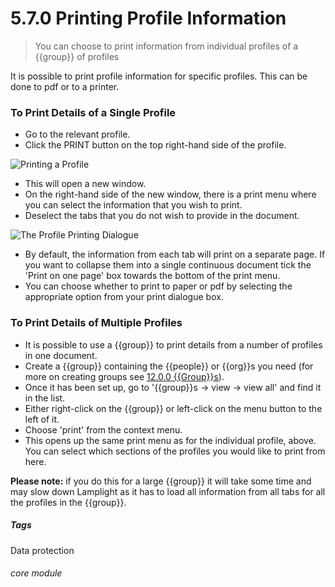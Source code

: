 # 5.7.0 <i class="fa fa-user"></i> Printing Profile Information

> You can choose to print information from individual profiles of a {{group}} of profiles




It is possible to print profile information for specific profiles. This can be done to pdf or to a printer. 

### To Print Details of a Single Profile

- Go to the relevant profile.
- Click the PRINT button on the top right-hand side of the profile. 

![Printing a Profile](5.7.0a.png)

- This will open a new window.
- On the right-hand side of the new window, there is a print menu where you can select the information that you wish to print. 
- Deselect the tabs that you do not wish to provide in the document.

![The Profile Printing Dialogue](5.7.0b.png)

- By default, the information from each tab will print on a separate page. If you want to collapse them into a single continuous document tick the 'Print on one page' box towards the bottom of the print menu. 
- You can choose whether to print to paper or pdf by selecting the appropriate option from your print dialogue box.

### To Print Details of Multiple Profiles

- It is possible to use a {{group}} to print details from a number of profiles in one document. 
- Create a {{group}} containing the {{people}} or {{org}}s you need (for more on creating groups see [12.0.0 {{Group}}s](/help/index/p/12.0.0)).
- Once it has been set up, go to '{{group}}s -> view -> view all' and find it in the list.
- Either right-click on the {{group}} or left-click on the menu button to the left of it. 
- Choose 'print' from the context menu.
- This opens up the same print menu as for the individual profile, above. You can select which sections of the profiles you would like to print from here.

**Please note:** if you do this for a large {{group}} it will take some time and may slow down Lamplight as it has to load all information from all tabs for all the profiles in the {{group}}.

##### Tags
Data protection

###### core module
